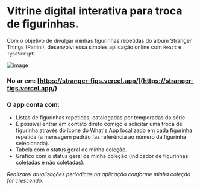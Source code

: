 # Vitrine digital interativa para troca de figurinhas.
Com o objetivo de divulgar minhas figurinhas repetidas do álbum Stranger Things (Panini), desenvolvi essa simples aplicação online com `React` e `TypeScript`.

![image](https://user-images.githubusercontent.com/16089829/193705458-7a5d3f02-b385-4f48-98b0-4374fc46d4f5.png)

### No ar em: [https://stranger-figs.vercel.app/](https://stranger-figs.vercel.app/)

### O app conta com:

* Listas de figurinhas repetidas, catalogadas por temporadas da série.
* É possível entrar em contato direto comigo e solicitar uma troca de figurinha através do ícone do What's App localizado em cada figurinha repetida (a mensagem padrão faz referência ao número da figurinha selecionada).
* Tabela com o status geral de minha coleção.
* Gráfico com o status geral de minha coleção (indicador de figurinhas coletadas e não coletadas).

*Realizarei atualizações periódicas na aplicação conforme minha coleção for crescendo.*
